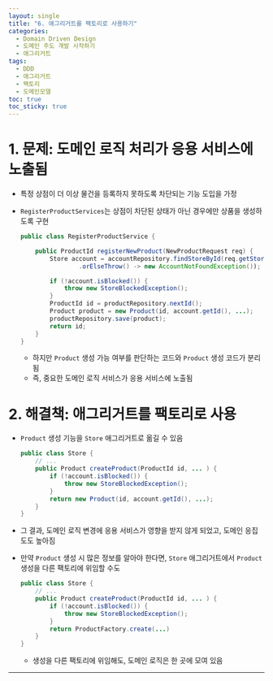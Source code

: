 ```yaml
---
layout: single
title: "6. 애그리거트를 팩토리로 사용하기"
categories:
  - Domain Driven Design
  - 도메인 주도 개발 시작하기
  - 애그리거트
tags:
  - DDD
  - 애그리거트
  - 팩토리
  - 도메인모델
toc: true
toc_sticky: true
---
```


# 1. 문제: 도메인 로직 처리가 응용 서비스에 노출됨

- 특정 상점이 더 이상 물건을 등록하지 못하도록 차단되는 기능 도입을 가정
- `RegisterProductServices`는 상점이 차단된 상태가 아닌 경우에만 상품을 생성하도록 구현
    
    ```java
    public class RegisterProductService {
    
    	public ProductId registerNewProduct(NewProductRequest req) {
    		Store account = accountRepository.findStoreById(req.getStoreId())
    				.orElseThrow() -> new AccountNotFoundException());
    
    		if (!account.isBlocked()) {
    			throw new StoreBlockedException();
    		}
    		ProductId id = productRepository.nextId();
    		Product product = new Product(id, account.getId(), ...);
    		productRepository.save(product);
    		return id;
    	}
    }
    ```
    
    - 하지만 `Product` 생성 가능 여부를 판단하는 코드와 `Product` 생성 코드가 분리됨
    - 즉, 중요한 도메인 로직 서비스가 응용 서비스에 노출됨

# 2. 해결책: 애그리거트를 팩토리로 사용

- `Product` 생성 기능을 `Store` 애그리거트로 옮길 수 있음
    
    ```java
    public class Store {
    	// ...
    	public Product createProduct(ProductId id, ... ) {
    		if (!account.isBlocked()) {
    			throw new StoreBlockedException();
    		}
    		return new Product(id, account.getId(), ...);
    	}
    }
    ```
    
- 그 결과, 도메인 로직 변경에 응용 서비스가 영향을 받지 않게 되었고, 도메인 응집도도 높아짐

- 만약 `Product` 생성 시 많은 정보를 알아야 한다면, `Store` 애그리거트에서 `Product` 생성을 다른 팩토리에 위임할 수도
    
    ```java
    public class Store {
    	// ...
    	public Product createProduct(ProductId id, ... ) {
    		if (!account.isBlocked()) {
    			throw new StoreBlockedException();
    		}
    		return ProductFactory.create(...)
    	}
    }
    ```
    
    - 생성을 다른 팩토리에 위임해도, 도메인 로직은 한 곳에 모여 있음

---
